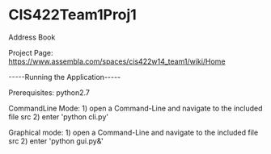 CIS422Team1Proj1
================

Address Book

Project Page:
https://www.assembla.com/spaces/cis422w14_team1/wiki/Home



-----Running the Application-----

Prerequisites: python2.7

CommandLine Mode:
	1) open a Command-Line and navigate to the included file src
	2) enter 'python cli.py'

Graphical mode:
	1) open a Command-Line and navigate to the included file src
	2) enter 'python gui.py&'
